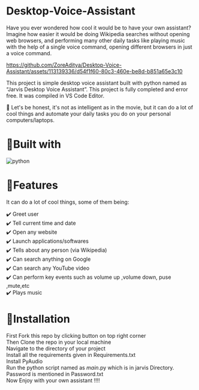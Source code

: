 # Desktop-Voice-Assistant
Have you ever wondered how cool it would be to have your own assistant? Imagine how easier it would be doing Wikipedia searches without opening web browsers, and performing many other daily tasks like playing music with the help of a single voice command, opening different browsers in just a voice command.<br>

https://github.com/ZoreAditya/Desktop-Voice-Assistant/assets/113139336/d54f1f60-80c3-460e-be8d-b851a65e3c10


This project is simple desktop voice assistant built with python named as “Jarvis Desktop Voice Assistant”. This project is fully completed and error free. It was compiled in VS Code Editor.<br>

🔸 Let's be honest, it's not as intelligent as in the movie, but it can do a lot of cool things and automate your daily tasks you do on your personal computers/laptops.

# 📌Built with

![python](https://github.com/ZoreAditya/Desktop-Voice-Assistant/assets/113139336/bac88ee1-bd67-408f-8843-bdf81e364164)

# 📌Features
It can do a lot of cool things, some of them being:<br>

✔️ Greet user<br>
✔️ Tell current time and date<br>
✔️ Open any website<br>
✔️ Launch applications/softwares<br>
✔️ Tells about any person (via Wikipedia)<br>
✔️ Can search anything on Google<br>
✔️ Can search any YouTube video<br>
✔️ Can perform key events such as volume up ,volume down, puse ,mute,etc<br>
✔️ Plays music<br>


# 📌Installation
First Fork this repo by clicking button on top right corner<br>
Then Clone the repo in your local machine<br>
Navigate to the directory of your project<br>
Install all the requirements given in Requirements.txt<br>
Install PyAudio <br>
Run the python script named as _main_.py which is in jarvis Directory.<br>
Password is mentioned in Password.txt<br>
Now Enjoy with your own assistant !!!!








